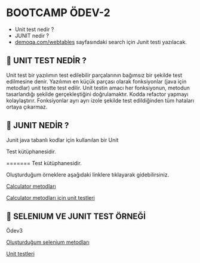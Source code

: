 # BOOTCAMP ÖDEV-2

- Unit test nedir ?
- JUNIT nedir ?
- [demoqa.com/webtables](https://demoqa.com/webtables) 
sayfasındaki search için Junit testi yazılacak.

## :pushpin: UNIT TEST NEDİR ?

Unit test bir yazılımın test edilebilir 
parçalarının bağımsız bir şekilde test edilmesine
denir. Yazılımın en küçük parçası olarak 
fonksiyonlar (java için metodlar) unit testte test 
edilir. Unit testin amacı her fonksiyonun, metodun
tasarlandığı şekilde gerçekleştiğini doğrulamaktır.
Kodda refactor yapmayı kolaylaştırır. Fonksiyonlar
ayrı ayrı izole şekilde test edildiğinden tüm
hataları ortaya çıkarmaz. 


## :pushpin: JUNIT NEDİR ?

Junit java tabanlı kodlar için kullanılan bir Unit

Test kütüphanesidir.

=======
Test kütüphanesidir. 

Oluşturduğum örneklere aşağıdaki linklere tıklayarak gidebilirsiniz.


[Calculator metodları](https://github.com/enuygun-test-automation-bootcamp/homework2-mkaganm/blob/main/src/main/java/com/demoqa/Calculator.java)

[Calculator metodları için unit testleri](https://github.com/enuygun-test-automation-bootcamp/homework2-mkaganm/blob/main/src/test/java/com/demoqa/CalculatorTest.java)

## :pushpin: SELENIUM VE JUNIT TEST ÖRNEĞİ

Ödev3

[Oluşturduğum selenium metodları](https://github.com/enuygun-test-automation-bootcamp/homework2-mkaganm/blob/main/src/main/java/com/demoqa/Automation.java)

[Unit testleri](https://github.com/enuygun-test-automation-bootcamp/homework2-mkaganm/blob/main/src/test/java/com/demoqa/AutomationTest.java)

